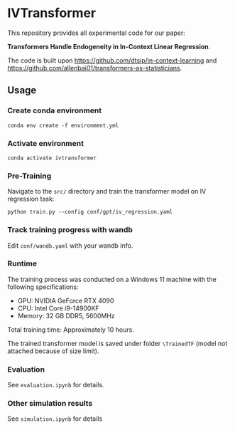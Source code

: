 # IVTransformer
This repository provides all experimental code for our paper:

**Transformers Handle Endogeneity in In-Context Linear Regression**.  

The code is built upon https://github.com/dtsip/in-context-learning and https://github.com/allenbai01/transformers-as-statisticians.
## Usage

### Create conda environment
```
conda env create -f environment.yml
```

### Activate environment
```
conda activate ivtransformer
```


### Pre-Training
Navigate to the `src/` directory and train the transformer model on IV regression task:
```
python train.py --config conf/gpt/iv_regression.yaml
```

### Track training progress with wandb
Edit `conf/wandb.yaml` with your wandb info.

### Runtime
The training process was conducted on a Windows 11 machine with the following specifications:

- GPU: NVIDIA GeForce RTX 4090
- CPU: Intel Core i9-14900KF
- Memory: 32 GB DDR5, 5600MHz

Total training time: Approximately 10 hours. 

The trained transformer model is saved under folder `\TrainedTF` (model not attached because of size limit). 

### Evaluation 
See `evaluation.ipynb` for details.

### Other simulation results
See `simulation.ipynb` for details

